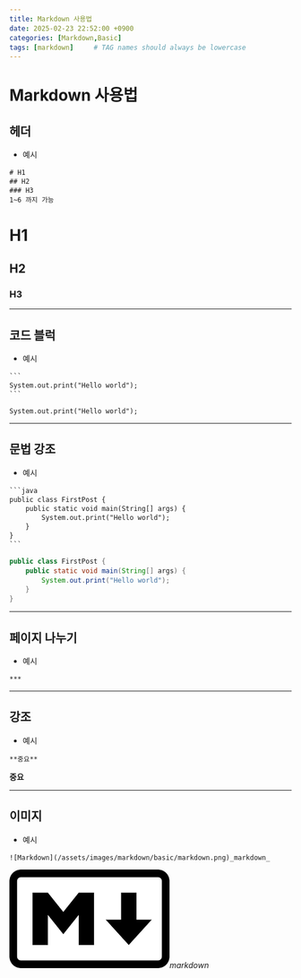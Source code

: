```yaml
---
title: Markdown 사용법
date: 2025-02-23 22:52:00 +0900
categories: [Markdown,Basic]
tags: [markdown]     # TAG names should always be lowercase
---
```


# Markdown 사용법
## 헤더
- 예시
```
# H1
## H2
### H3
1~6 까지 가능
```
# H1
## H2
### H3
***
## 코드 블럭
- 예시
````   
```
System.out.print("Hello world");
```
````
```
System.out.print("Hello world");
```
***
## 문법 강조
- 예시   
````
```java
public class FirstPost {
    public static void main(String[] args) {
        System.out.print("Hello world");
    }
}
```
````   
```java
public class FirstPost {
    public static void main(String[] args) {
        System.out.print("Hello world");
    }
}
```
***
## 페이지 나누기
- 예시
```
***
```
***
## 강조
- 예시
```
**중요**
```
**중요**

***
## 이미지
- 예시
```
![Markdown](/assets/images/markdown/basic/markdown.png)_markdown_
```
![Markdown](/assets/images/markdown/basic/markdown.png)_markdown_
  